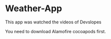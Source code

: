 # Weather-App

This app was watched the videos of Devslopes

You need to download Alamofire cocoapods first.
